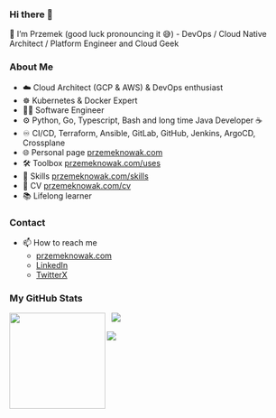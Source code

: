 ### Hi there 👋

👋 I’m Przemek (good luck pronouncing it 😅) - DevOps / Cloud Native Architect / Platform Engineer and Cloud Geek

### About Me

- ☁️ Cloud Architect (GCP & AWS) & DevOps enthusiast
- ☸️ Kubernetes & Docker Expert
- 👨‍💻 Software Engineer
- ⚙️ Python, Go, Typescript, Bash and long time Java Developer ☕
- ♾️ CI/CD, Terraform, Ansible, GitLab, GitHub, Jenkins, ArgoCD, Crossplane
- 🌐 Personal page [przemeknowak.com](https://przemeknowak.com)
- 🛠️ Toolbox [przemeknowak.com/uses](https://przemeknowak.com/uses)
- 🥷 Skills [przemeknowak.com/skills](https://przemeknowak.com/skills)
- 📄 CV [przemeknowak.com/cv](https://przemeknowak.com/cv)
- 📚 Lifelong learner

### Contact

- 📫 How to reach me
    - [przemeknowak.com](https://przemeknowak.com/about)
    - [LinkedIn](https://www.linkedin.com/in/przemeknowak)
    - [TwitterX](https://x.com/p_nowy)

### My GitHub Stats

<a href="#"><img height="170" align="left" src="https://github-readme-stats.vercel.app/api?username=pnowy&show_icons=true&bg_color=282a36&border_color=282a36&title_color=f5e0dc&text_color=d9e0ee&icon_color=c9cbff&hide_rank=true" /></a>
&nbsp;
<a href="#"><img src="https://github-readme-stats.vercel.app/api/top-langs/?username=pnowy&layout=compact&show_icons=true&bg_color=282a36&border_color=282a36&title_color=f5e0dc&text_color=ffffff&icon_color=c9cbff&langs_count=6" /></a>

<a href="#"><img src="http://github-profile-summary-cards.vercel.app/api/cards/profile-details?username=pnowy&theme=dracula" /></a>
